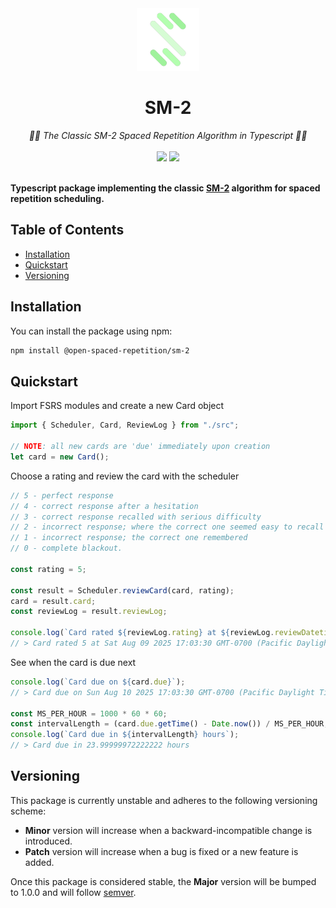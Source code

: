 <div align="center">
  <img src="https://raw.githubusercontent.com/open-spaced-repetition/py-fsrs/main/osr_logo.png" height="100" alt="Open Spaced Repetition logo"/>
</div>
<div align="center">

# SM-2

</div>
<div align="center">
  <em>🧠🔄 The Classic SM-2 Spaced Repetition Algorithm in Typescript 🧠🔄</em>
</div>
<br />
<div align="center" style="text-decoration: none;">
    <a href="https://www.npmjs.com/package/@open-spaced-repetition/sm-2"><img src="https://img.shields.io/npm/v/@open-spaced-repetition/sm-2"></a>
    <a href="https://github.com/open-spaced-repetition/sm-2-ts/blob/main/LICENSE" style="text-decoration: none;"><img src="https://img.shields.io/badge/License-MIT-brightgreen.svg"></a>
</div>
<br />

**Typescript package implementing the classic <a href="https://super-memory.com/english/ol/sm2.htm">SM-2</a> algorithm for spaced repetition scheduling.**

## Table of Contents
- [Installation](#installation)
- [Quickstart](#quickstart)
- [Versioning](#versioning)

## Installation

You can install the package using npm:

```bash
npm install @open-spaced-repetition/sm-2
```

## Quickstart

Import FSRS modules and create a new Card object
```ts
import { Scheduler, Card, ReviewLog } from "./src";

// NOTE: all new cards are 'due' immediately upon creation
let card = new Card();
```

Choose a rating and review the card with the scheduler

```ts
// 5 - perfect response
// 4 - correct response after a hesitation
// 3 - correct response recalled with serious difficulty
// 2 - incorrect response; where the correct one seemed easy to recall
// 1 - incorrect response; the correct one remembered
// 0 - complete blackout.

const rating = 5;

const result = Scheduler.reviewCard(card, rating);
card = result.card;
const reviewLog = result.reviewLog;

console.log(`Card rated ${reviewLog.rating} at ${reviewLog.reviewDatetime}`);
// > Card rated 5 at Sat Aug 09 2025 17:03:30 GMT-0700 (Pacific Daylight Time)
```

See when the card is due next

```ts
console.log(`Card due on ${card.due}`);
// > Card due on Sun Aug 10 2025 17:03:30 GMT-0700 (Pacific Daylight Time)

const MS_PER_HOUR = 1000 * 60 * 60;
const intervalLength = (card.due.getTime() - Date.now()) / MS_PER_HOUR;
console.log(`Card due in ${intervalLength} hours`);
// > Card due in 23.99999972222222 hours
```

## Versioning

This package is currently unstable and adheres to the following versioning scheme:

- **Minor** version will increase when a backward-incompatible change is introduced.
- **Patch** version will increase when a bug is fixed or a new feature is added.

Once this package is considered stable, the **Major** version will be bumped to 1.0.0 and will follow [semver](https://semver.org/).